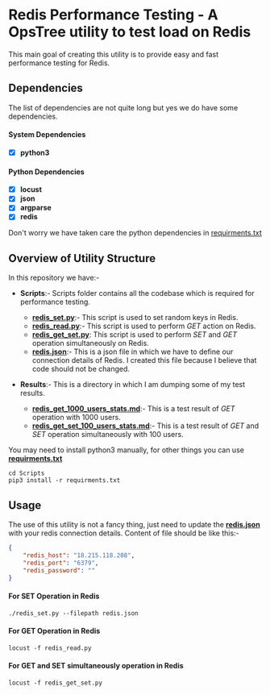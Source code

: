 # Redis Performance Testing - A OpsTree utility to test load on Redis

This main goal of creating this utility is to provide easy and fast performance testing for Redis.

## Dependencies

The list of dependencies are not quite long but yes we do have some dependencies.

#### System Dependencies
- [X] **python3**

#### Python Dependencies
- [X] **locust**
- [X] **json**
- [X] **argparse**
- [X] **redis**

Don't worry we have taken care the python dependencies in [requirments.txt](./Scripts/requirments.txt)

## Overview of Utility Structure

In this repository we have:-
- **Scripts**:- Scripts folder contains all the codebase which is required for performance testing.
    - **[redis_set.py](Scripts/backup/redis_set.py)**:- This script is used to set random keys in Redis.
    - **[redis_read.py](Scripts/backup/redis_read.py)**:- This script is used to perform *GET* action on Redis.
    - **[redis_get_set.py](Scripts/backup/redis_get_set_cluster.py)**: This script is used to perform *SET* and *GET* operation simultaneously on Redis.
    - **[redis.json](./Scripts/redis.json)**:- This is a json file in which we have to define our connection details of Redis. I created this file because I believe that code should not be changed.

- **Results**:- This is a directory in which I am dumping some of my test results.
    - **[redis_get_1000_users_stats.md](./Results/mardownResults/redis_get_1000_users_stats.md)**:- This is a test result of *GET* operation with 1000 users.
    - **[redis_get_set_100_users_stats.md](./Results/mardownResults/redis_get_set_100_users_stats.md)**:- This is a test result of *GET* and *SET* operation simultaneously with 100 users.

You may need to install python3 manually, for other things you can use **[requirments.txt](./Scripts/requirments.txt)**

```shell
cd Scripts
pip3 install -r requirments.txt
```

## Usage

The use of this utility is not a fancy thing, just need to update the **[redis.json](./Scripts/redis.json)** with your redis connection details. Content of file should be like this:-

```json
{
    "redis_host": "18.215.118.208",
    "redis_port": "6379",
    "redis_password": ""
}
```

#### For SET Operation in Redis

```shell
./redis_set.py --filepath redis.json
```

#### For GET Operation in Redis

```shell
locust -f redis_read.py
```

#### For GET and SET simultaneously operation in Redis

```shell
locust -f redis_get_set.py
```
